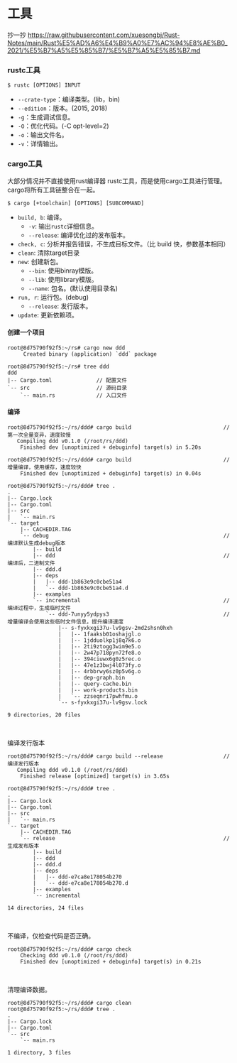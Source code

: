 # 工具
抄一抄
https://raw.githubusercontent.com/xuesongbj/Rust-Notes/main/Rust%E5%AD%A6%E4%B9%A0%E7%AC%94%E8%AE%B0_2021/%E5%B7%A5%E5%85%B7/%E5%B7%A5%E5%85%B7.md
### rustc工具


```
$ rustc [OPTIONS] INPUT
```

* `--crate-type`：编译类型。(lib，bin)
* `--edition`：版本。(2015, 2018)
* `-g`：生成调试信息。
* `-O`：优化代码。(-C opt-level=2)
* `-o`：输出文件名。
* `-v`：详情输出。

### cargo工具

大部分情况并不直接使用rust编译器 rustc工具，而是使用cargo工具进行管理。cargo将所有工具链整合在一起。

```
$ cargo [+toolchain] [OPTIONS] [SUBCOMMAND]
```

* `build, b`: 编译。
    * `-v`: 输出`rustc`详细信息。
    * `--release`: 编译优化过的发布版本。
* `check, c`: 分析并报告错误，不生成目标文件。（比 build 快，参数基本相同）
* `clean`: 清除target目录
* `new`: 创建新包。
    * `--bin`: 使用binray模版。
    * `--lib`: 使用library模版。
    * `--name`: 包名。(默认使用目录名)
* `run, r`: 运行包。(debug)
    * `--release`: 发行版本。
* `update`: 更新依赖项。


#### 创建一个项目

```
root@8d75790f92f5:~/rs# cargo new ddd
     Created binary (application) `ddd` package

root@8d75790f92f5:~/rs# tree ddd
ddd
|-- Cargo.toml              // 配置文件
`-- src                     // 源码目录
    `-- main.rs             // 入口文件
```

#### 编译

```
root@8d75790f92f5:~/rs/ddd# cargo build                             // 第一次全量变异，速度较慢
   Compiling ddd v0.1.0 (/root/rs/ddd)
    Finished dev [unoptimized + debuginfo] target(s) in 5.20s

root@8d75790f92f5:~/rs/ddd# cargo build                             // 增量编译，使用缓存，速度较快
    Finished dev [unoptimized + debuginfo] target(s) in 0.04s

root@8d75790f92f5:~/rs/ddd# tree .
.
|-- Cargo.lock
|-- Cargo.toml
|-- src
|   `-- main.rs
`-- target
    |-- CACHEDIR.TAG
    `-- debug                                                       // 编译默认生成debug版本
        |-- build
        |-- ddd                                                     // 编译后，二进制文件
        |-- ddd.d
        |-- deps
        |   |-- ddd-1b863e9c0cbe51a4
        |   `-- ddd-1b863e9c0cbe51a4.d
        |-- examples
        `-- incremental                                             // 编译过程中，生成临时文件
            `-- ddd-7unyy5ydpys3                                    // 增量编译会使用这些临时文件信息，提升编译速度
                |-- s-fyxkxgi37u-lv9gsv-2md2shsn0hxh
                |   |-- 1faaksb01oshajgl.o
                |   |-- 1jdduolkp1j8q7k6.o
                |   |-- 2ti9ztogg3wim9e5.o
                |   |-- 2w47p718pyn72fe8.o
                |   |-- 394ciuwx6g0z5rec.o
                |   |-- 47e1z3bwj4l073fy.o
                |   |-- 4rbbrwy6sz0p5v6g.o
                |   |-- dep-graph.bin
                |   |-- query-cache.bin
                |   |-- work-products.bin
                |   `-- zzseqnri7pwhfmu.o
                `-- s-fyxkxgi37u-lv9gsv.lock

9 directories, 20 files
```

&nbsp;

编译发行版本

```
root@8d75790f92f5:~/rs/ddd# cargo build --release                   // 编译发行版本
   Compiling ddd v0.1.0 (/root/rs/ddd)
    Finished release [optimized] target(s) in 3.65s

root@8d75790f92f5:~/rs/ddd# tree .
.
|-- Cargo.lock
|-- Cargo.toml
|-- src
|   `-- main.rs
`-- target
    |-- CACHEDIR.TAG
    `-- release                                                     // 生成发布版本
        |-- build
        |-- ddd
        |-- ddd.d
        |-- deps
        |   |-- ddd-e7ca8e178054b270
        |   `-- ddd-e7ca8e178054b270.d
        |-- examples
        `-- incremental

14 directories, 24 files
```

&nbsp;

不编译，仅检查代码是否正确。
```
root@8d75790f92f5:~/rs/ddd# cargo check
    Checking ddd v0.1.0 (/root/rs/ddd)
    Finished dev [unoptimized + debuginfo] target(s) in 0.21s
```

&nbsp;

清理编译数据。

```
root@8d75790f92f5:~/rs/ddd# cargo clean
root@8d75790f92f5:~/rs/ddd# tree .
.
|-- Cargo.lock
|-- Cargo.toml
`-- src
    `-- main.rs

1 directory, 3 files
```